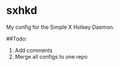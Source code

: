 # sxhkd
My config for the Simple X Hotkey Daemon.

##Todo:
1. Add comments
2. Merge all configs to one repo
